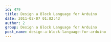 ```yaml
---
id: 479
title: Design a Block Language for Arduino
date: 2011-02-07 01:02:43
author: 2
group: Design a Block Language for Arduino
post_name: design-a-block-language-for-arduino
---
```



